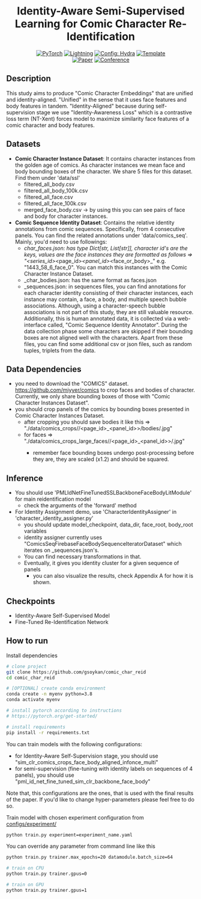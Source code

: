 <div align="center">

# Identity-Aware Semi-Supervised Learning for Comic Character Re-Identification

<a href="https://pytorch.org/get-started/locally/"><img alt="PyTorch" src="https://img.shields.io/badge/PyTorch-ee4c2c?logo=pytorch&logoColor=white"></a>
<a href="https://pytorchlightning.ai/"><img alt="Lightning" src="https://img.shields.io/badge/-Lightning-792ee5?logo=pytorchlightning&logoColor=white"></a>
<a href="https://hydra.cc/"><img alt="Config: Hydra" src="https://img.shields.io/badge/Config-Hydra-89b8cd"></a>
<a href="https://github.com/ashleve/lightning-hydra-template"><img alt="Template" src="https://img.shields.io/badge/-Lightning--Hydra--Template-017F2F?style=flat&logo=github&labelColor=gray"></a><br>
[![Paper](http://img.shields.io/badge/paper-arxiv.1001.2234-B31B1B.svg)](https://www.nature.com/articles/nature14539)
[![Conference](http://img.shields.io/badge/AnyConference-year-4b44ce.svg)](https://papers.nips.cc/paper/2020)

</div>

## Description

This study aims to produce "Comic Character Embeddings" that are unified and identity-aligned.
"Unified" in the sense that it uses face features and body features in tandem.
"Identity-Aligned" because during self-supervision stage we use "Identity-Awareness Loss" which
is a contrastive loss term (NT-Xent) forces model to maximize similarity face features of a comic character and
body features.

## Datasets
- **Comic Character Instance Dataset**: It contains character instances from the golden age of comics.
As character instances we mean face and body bounding boxes of the character. We share 5 files for this dataset.
Find them under 'data/ssl'
  - filtered_all_body.csv
  - filtered_all_body_100k.csv
  - filtered_all_face.csv
  - filtered_all_face_100k.csv
  - merged_face_body.csv -> by using this you can see pairs of face and body for character instances.
- **Comic Sequence Identity Dataset**: Contains the relative identity annotations from comic sequences. 
Specifically, from 4 consecutive panels. You can find the related annotations under 'data/comics_seq'. Mainly, you'd 
need to use followings: 
  - <train-validation-test>_char_faces.json: has type Dict[str, List[str]], character id's are the keys, values are the face instances 
    they are formatted as follows => "<series_id>_<page_id>_<panel_id>_<face_or_body>_<id>" e.g. "1443_58_6_face_0". You can match this instances with the 
  Comic Character Instance Dataset.
  - <train-validation-test>_char_bodies.json: has the same format as faces.json 
  - <train-validation-test>_sequences.json: in sequences files, you can find annotations for each character identity consisting of their character instances, each
  instance may contain, a face, a body, and multiple speech bubble associations. Although, using a character-speech bubble associations is not part of this study,
  they are still valuable resource. Additionally, this is human annotated data, it is collected via a web-interface called, "Comic Sequence Identity Annotator".
  During the data collection phase some characters are skipped if their bounding boxes are not aligned well with the characters. 
Apart from these files, you can find some additional csv or json files, such as random tuples, triplets from the data.
## Data Dependencies

- you need to download the "COMICS" dataset. https://github.com/miyyer/comics to crop faces 
and bodies of character. Currently, we only share bounding boxes of those with "Comic Character Instances Dataset".
- you should crop panels of the comics by bounding boxes presented in Comic Character Instances Dataset.
  - after cropping you should save bodies it like this => "./data/comics_crops/<series>/<page_id>_<panel_id>>/bodies/<id>.jpg"
  - for faces =>  "./data/comics_crops_large_faces/<series>/<page_id>_<panel_id>>/<id>.jpg"
    - remember face bounding boxes undergo post-processing before they are, they are scaled (x1.2) and should be squared.
    
## Inference 

- You should use 'PMLIdNetFineTunedSSLBackboneFaceBodyLitModule' for main reidentification model
  - check the arguments of the 'forward' method
- For Identity Assignment demo, use 'CharacterIdentityAssigner' in 'character_identity_assigner.py'
  - you should update model_checkpoint, data_dir, face_root, body_root variables
  - identity assigner currently uses "ComicsSeqFirebaseFaceBodySequenceIteratorDataset" which 
  iterates on <train-validation-test>_sequences.json's.
  - You can find necessary transformations in that.
  - Eventually, it gives you identity cluster for a given sequence of panels 
    - you can also visualize the results, check Appendix A for how it is shown.

## Checkpoints

- Identity-Aware Self-Supervised Model
- Fine-Tuned Re-Identification Network

## How to run

Install dependencies

```bash
# clone project
git clone https://github.com/gsoykan/comic_char_reid
cd comic_char_reid

# [OPTIONAL] create conda environment
conda create -n myenv python=3.8
conda activate myenv

# install pytorch according to instructions
# https://pytorch.org/get-started/

# install requirements
pip install -r requirements.txt
```

You can train models with the following configurations:
<ul>
<li>for Identity-Aware Self-Supervision stage, you should use "sim_clr_comics_crops_face_body_aligned_infonce_multi"</li>
<li>for semi-supervision (fine-tuning with identity labels on sequences of 4 panels), you should use "pml_id_net_fine_tuned_sim_clr_backbone_face_body"</li>
</ul>

Note that, this configurations are the ones, that is used with the final results of the paper.
If you'd like to change hyper-parameters please feel free to do so.

Train model with chosen experiment configuration from [configs/experiment/](configs/experiment/)

```bash
python train.py experiment=experiment_name.yaml
```

You can override any parameter from command line like this

```bash
python train.py trainer.max_epochs=20 datamodule.batch_size=64

# train on CPU
python train.py trainer.gpus=0

# train on GPU
python train.py trainer.gpus=1
```
